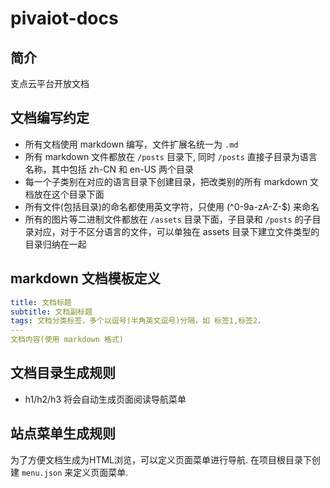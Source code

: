 # pivaiot-docs

## 简介

支点云平台开放文档

## 文档编写约定

* 所有文档使用 markdown 编写，文件扩展名统一为 `.md`
* 所有 markdown 文件都放在 `/posts` 目录下,  同时 `/posts` 直接子目录为语言名称，其中包括 zh-CN 和 en-US 两个目录
* 每一个子类别在对应的语言目录下创建目录，把改类别的所有 markdown 文档放在这个目录下面
* 所有文件(包括目录)的命名都使用英文字符，只使用 (^0-9a-zA-Z\-$) 来命名
* 所有的图片等二进制文件都放在 `/assets` 目录下面，子目录和 `/posts` 的子目录对应，对于不区分语言的文件，可以单独在 assets 目录下建立文件类型的目录归纳在一起

## markdown 文档模板定义

```yaml
title: 文档标题
subtitle: 文档副标题
tags: 文档分类标签，多个以逗号(半角英文逗号)分隔，如 标签1,标签2，
---
文档内容(使用 markdown 格式)
```

## 文档目录生成规则

* h1/h2/h3 将会自动生成页面阅读导航菜单

## 站点菜单生成规则

为了方便文档生成为HTML浏览，可以定义页面菜单进行导航. 在项目根目录下创建 `menu.json` 来定义页面菜单.